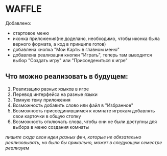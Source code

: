 # WAFFLE

Добавлено:
 - стартовое меню
 - иконка приложения(не доделано, необходимо, чтобы иконка была верного формата, а код в принципе готов)
 - добавлена кнопка "Мои Карты в главном меню"
 - добавлена реализация кнопки "Играть", теперь там выводится выбор "Создать игру" или "Присоедениться к игре"





## Что можно реализовать в будущем:

1. Реализацию разных языков в игре
2. Перевод интерфейса на разные языки
3. Темную тему приложения
4. Возможность добавить слово или файл в "Избранное"
5. Возможность присоединившимся к комнате игрокам добавлять свои карточки в общую стопку
6. Возможность отключать слова, чтобы они не были доступны для выбора в меню создания комнаты

*пишите сюда свои идеи разных фич, которые не обязательно реализовывать, но было бы прикольно, может в следующем семестре реализуем*